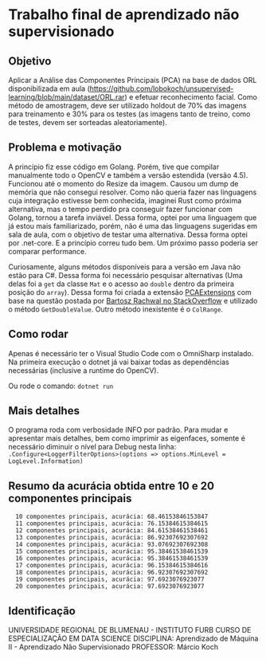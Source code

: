 # Trabalho final de aprendizado não supervisionado

## Objetivo

Aplicar a Análise das Componentes Principais (PCA) na base de dados ORL disponibilizada em aula (​https://github.com/lobokoch/unsupervised-learning/blob/main/dataset/ORL.rar​) e efetuar reconhecimento facial. Como método de amostragem, deve ser utilizado holdout de 70% das imagens para treinamento e 30% para os testes (as imagens tanto de treino, como de testes, devem ser sorteadas aleatoriamente).

## Problema e motivação

A princípio fiz esse código em Golang. Porém,  tive que compilar manualmente todo o OpenCV e também a versão estendida (versão 4.5). Funcionou até o momento do Resize da imagem. Causou um dump de memória que não consegui resolver. Como não queria fazer nas linguagens cuja integração estivesse bem conhecida, imaginei Rust como próxima alternativa, mas o tempo perdido pra conseguir fazer funcionar com Golang, tornou a tarefa inviável. Dessa forma, optei por uma linguagem que já estou mais familiarizado, porém, não é uma das linguagens sugeridas em sala de aula, com o objetivo de testar uma alternativa. Dessa forma optei por .net-core. E a princípio correu tudo bem. Um próximo passo poderia ser comparar performance.

Curiosamente, alguns métodos disponíveis para a versão em Java não estão para C#. Dessa forma foi necessário pesquisar alternativas (Uma delas foi a `get` da classe `Mat` e o acesso ao `double` dentro da primeira posição do `array`). Dessa forma foi criada a extensão [PCAExtensions](pca/PCAExtensions.cs) com base na questão postada por [Bartosz Rachwal no StackOverflow](https://stackoverflow.com/questions/32255440/how-can-i-get-and-set-pixel-values-of-an-emgucv-mat-image) e utilizado o método `GetDoubleValue`. Outro método inexistente é o `ColRange`.


## Como rodar

Apenas é necessário ter o Visual Studio Code com o OmniSharp instalado. Na primeira execução o dotnet já vai baixar todas as dependências necessárias (inclusive a runtime do OpenCV).

Ou rode o comando:
`dotnet run`

## Mais detalhes

O programa roda com verbosidade INFO por padrão. Para mudar e apresentar mais detalhes, bem como imprimir as eigenfaces, somente é necessário diminuir o nível para Debug nesta linha:
`.Configure<LoggerFilterOptions>(options => options.MinLevel = LogLevel.Information)`

## Resumo da acurácia obtida entre 10 e 20 componentes principais
      10 componentes principais, acurácia: 68.46153846153847
      11 componentes principais, acurácia: 76.15384615384615
      12 componentes principais, acurácia: 84.61538461538461
      13 componentes principais, acurácia: 86.92307692307692
      14 componentes principais, acurácia: 93.07692307692308
      15 componentes principais, acurácia: 95.38461538461539
      16 componentes principais, acurácia: 95.38461538461539
      17 componentes principais, acurácia: 96.15384615384616
      18 componentes principais, acurácia: 96.92307692307692
      19 componentes principais, acurácia: 97.6923076923077
      20 componentes principais, acurácia: 97.6923076923077

## Identificação

UNIVERSIDADE REGIONAL DE BLUMENAU - INSTITUTO FURB
CURSO DE ESPECIALIZAÇÃO EM DATA SCIENCE
DISCIPLINA: ​Aprendizado de Máquina II - Aprendizado Não Supervisionado
PROFESSOR: ​Márcio Koch
